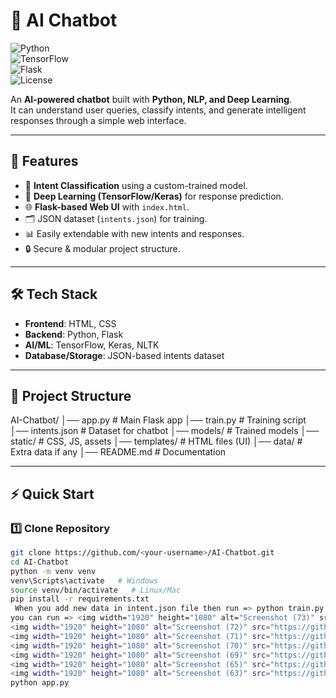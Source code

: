 # 🤖 AI Chatbot  

![Python](https://img.shields.io/badge/Python-3.9%2B-blue?logo=python)  
![TensorFlow](https://img.shields.io/badge/TensorFlow-2.x-orange?logo=tensorflow)  
![Flask](https://img.shields.io/badge/Flask-Web%20Framework-lightgrey?logo=flask)  
![License](https://img.shields.io/badge/License-MIT-green)  

An **AI-powered chatbot** built with **Python, NLP, and Deep Learning**.  
It can understand user queries, classify intents, and generate intelligent responses through a simple web interface.  

---

## 🚀 Features
- 🎯 **Intent Classification** using a custom-trained model.  
- 🧠 **Deep Learning (TensorFlow/Keras)** for response prediction.  
- 🌐 **Flask-based Web UI** with `index.html`.  
- 🗂️ JSON dataset (`intents.json`) for training.  
- 📊 Easily extendable with new intents and responses.  
- 🔒 Secure & modular project structure.  

---

## 🛠️ Tech Stack
- **Frontend**: HTML, CSS  
- **Backend**: Python, Flask  
- **AI/ML**: TensorFlow, Keras, NLTK  
- **Database/Storage**: JSON-based intents dataset  

---

## 📂 Project Structure
AI-Chatbot/
│── app.py # Main Flask app
│── train.py # Training script
│── intents.json # Dataset for chatbot
│── models/ # Trained models
│── static/ # CSS, JS, assets
│── templates/ # HTML files (UI)
│── data/ # Extra data if any
│── README.md # Documentation

---

## ⚡ Quick Start  

### 1️⃣ Clone Repository  
```bash
git clone https://github.com/<your-username>/AI-Chatbot.git
cd AI-Chatbot
python -m venv venv
venv\Scripts\activate   # Windows
source venv/bin/activate   # Linux/Mac
pip install -r requirements.txt
 When you add new data in intent.json file then run => python train.py when traning is complete .
you can run => <img width="1920" height="1080" alt="Screenshot (73)" src="https://github.com/user-attachments/assets/c0d0851e-2115-4f48-b3b6-4ac9a5d12b03" />
<img width="1920" height="1080" alt="Screenshot (72)" src="https://github.com/user-attachments/assets/a23cd9d1-36e7-4637-8088-8ad608e71328" />
<img width="1920" height="1080" alt="Screenshot (71)" src="https://github.com/user-attachments/assets/16f762ee-68d7-4725-b0ee-0289c15e003e" />
<img width="1920" height="1080" alt="Screenshot (70)" src="https://github.com/user-attachments/assets/fca89078-39d7-4661-adac-a7270aacc36a" />
<img width="1920" height="1080" alt="Screenshot (69)" src="https://github.com/user-attachments/assets/a24167ff-c4a6-4062-a5b2-d17435af0155" />
<img width="1920" height="1080" alt="Screenshot (65)" src="https://github.com/user-attachments/assets/dfca34d6-5e5e-42bf-bf17-b723cf84a63e" />
<img width="1920" height="1080" alt="Screenshot (63)" src="https://github.com/user-attachments/assets/4be19d5d-5757-428a-8d9d-0678f69ed6a9" />
python app.py
